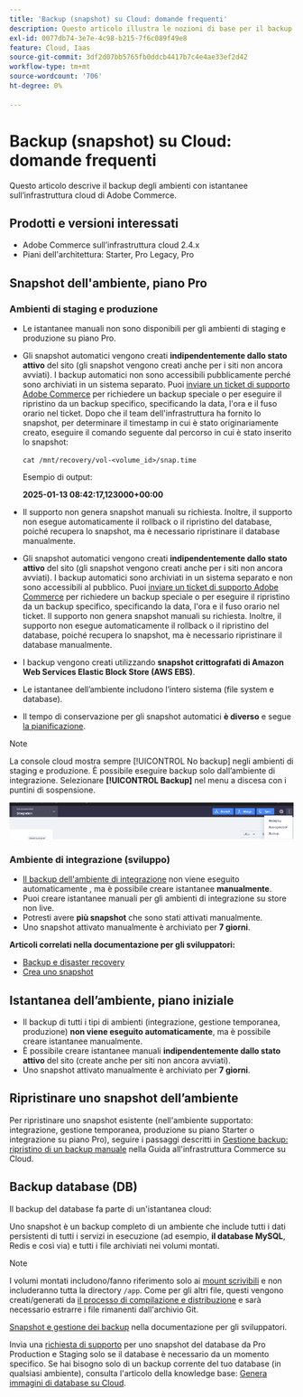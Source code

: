 ```yaml
---
title: 'Backup (snapshot) su Cloud: domande frequenti'
description: Questo articolo illustra le nozioni di base per il backup degli ambienti con istantanee su Adobe Commerce su infrastrutture cloud.
exl-id: 0077db74-3e7e-4c98-b215-7f6c089f49e8
feature: Cloud, Iaas
source-git-commit: 3df2d07bb5765fb0ddcb4417b7c4e4ae33ef2d42
workflow-type: tm+mt
source-wordcount: '706'
ht-degree: 0%

---
```


# Backup (snapshot) su Cloud: domande frequenti

Questo articolo descrive il backup degli ambienti con istantanee sull’infrastruttura cloud di Adobe Commerce.

## Prodotti e versioni interessati

* Adobe Commerce sull’infrastruttura cloud 2.4.x
* Piani dell&#39;architettura: Starter, Pro Legacy, Pro

## Snapshot dell&#39;ambiente, piano Pro

### Ambienti di staging e produzione

* Le istantanee manuali non sono disponibili per gli ambienti di staging e produzione su piano Pro.
* Gli snapshot automatici vengono creati **indipendentemente dallo stato attivo** del sito (gli snapshot vengono creati anche per i siti non ancora avviati). I backup automatici non sono accessibili pubblicamente perché sono archiviati in un sistema separato.
Puoi [inviare un ticket di supporto Adobe Commerce](/docs/commerce-knowledge-base/kb/help-center-guide/magento-help-center-user-guide.html#submit-ticket) per richiedere un backup speciale o per eseguire il ripristino da un backup specifico, specificando la data, l&#39;ora e il fuso orario nel ticket. Dopo che il team dell&#39;infrastruttura ha fornito lo snapshot, per determinare il timestamp in cui è stato originariamente creato, eseguire il comando seguente dal percorso in cui è stato inserito lo snapshot:

  `cat /mnt/recovery/vol-<volume_id>/snap.time`

  Esempio di output:

  <strong>2025-01-13 08:42:17,123000+00:00</strong>


* Il supporto non genera snapshot manuali su richiesta. Inoltre, il supporto non esegue automaticamente il rollback o il ripristino del database, poiché recupera lo snapshot, ma è necessario ripristinare il database manualmente.
* Gli snapshot automatici vengono creati **indipendentemente dallo stato attivo** del sito (gli snapshot vengono creati anche per i siti non ancora avviati). I backup automatici sono archiviati in un sistema separato e non sono accessibili al pubblico.
Puoi [inviare un ticket di supporto Adobe Commerce](/help/help-center-guide/help-center/magento-help-center-user-guide.md) per richiedere un backup speciale o per eseguire il ripristino da un backup specifico, specificando la data, l&#39;ora e il fuso orario nel ticket. Il supporto non genera snapshot manuali su richiesta.
Inoltre, il supporto non esegue automaticamente il rollback o il ripristino del database, poiché recupera lo snapshot, ma è necessario ripristinare il database manualmente.
* I backup vengono creati utilizzando **snapshot crittografati di Amazon Web Services Elastic Block Store (AWS EBS)**.
* Le istantanee dell’ambiente includono l’intero sistema (file system e database).
* Il tempo di conservazione per gli snapshot automatici **è diverso** e segue [la pianificazione](https://experienceleague.adobe.com/en/docs/commerce-on-cloud/user-guide/architecture/pro-architecture#backup-and-disaster-recovery).

>[!NOTE]
>
>La console cloud mostra sempre [!UICONTROL No backup] negli ambienti di staging e produzione. È possibile eseguire backup solo dall’ambiente di integrazione. Selezionare **[!UICONTROL Backup]** nel menu a discesa con i puntini di sospensione.
>
>![cloud_console_backup.png](assets/cloud_console_backup.png)

### Ambiente di integrazione (sviluppo)

* [Il backup dell&#39;ambiente di integrazione](/help/announcements/adobe-commerce-announcements/integration-environment-enhancement-request-pro-and-starter.md) non viene eseguito automaticamente **&#x200B;**, ma è possibile creare istantanee **manualmente**.
* Puoi creare istantanee manuali per gli ambienti di integrazione su store non live.
* Potresti avere **più snapshot** che sono stati attivati manualmente.
* Uno snapshot attivato manualmente è archiviato per **7 giorni**.

**Articoli correlati nella documentazione per gli sviluppatori:**

* [Backup e disaster recovery](https://experienceleague.adobe.com/en/docs/commerce-on-cloud/user-guide/architecture/pro-architecture#backup-and-disaster-recovery)
* [Crea uno snapshot](https://experienceleague.adobe.com/en/docs/commerce-on-cloud/user-guide/develop/storage/snapshots)

## Istantanea dell’ambiente, piano iniziale

* Il backup di tutti i tipi di ambienti (integrazione, gestione temporanea, produzione) **non viene eseguito automaticamente**, ma è possibile creare istantanee manualmente.
* È possibile creare istantanee manuali **indipendentemente dallo stato attivo** del sito (create anche per siti non ancora avviati).
* Uno snapshot attivato manualmente è archiviato per **7 giorni**.

## Ripristinare uno snapshot dell’ambiente

Per ripristinare uno snapshot esistente (nell&#39;ambiente supportato: integrazione, gestione temporanea, produzione su piano Starter o integrazione su piano Pro), seguire i passaggi descritti in [Gestione backup: ripristino di un backup manuale](https://experienceleague.adobe.com/en/docs/commerce-cloud-service/user-guide/develop/storage/snapshots#restore-a-manual-backup) nella Guida all&#39;infrastruttura Commerce su Cloud.

## Backup database (DB)

Il backup del database fa parte di un&#39;istantanea cloud:

Uno snapshot è un backup completo di un ambiente che include tutti i dati persistenti di tutti i servizi in esecuzione (ad esempio, **il database MySQL**, Redis e così via) e tutti i file archiviati nei volumi montati.

>[!NOTE]
>
>I volumi montati includono/fanno riferimento solo ai [mount scrivibili](https://experienceleague.adobe.com/en/docs/commerce-on-cloud/user-guide/configure/app/properties/properties#mounts) e non includeranno tutta la directory `/app`. Come per gli altri file, questi vengono creati/generati da [il processo di compilazione e distribuzione](https://experienceleague.adobe.com/en/docs/commerce-on-cloud/user-guide/architecture/pro-develop-deploy-workflow#deployment-workflow) e sarà necessario estrarre i file rimanenti dall&#39;archivio Git.

[Snapshot e gestione dei backup](https://experienceleague.adobe.com/en/docs/commerce-on-cloud/user-guide/develop/storage/snapshots) nella documentazione per gli sviluppatori.

Invia una [richiesta di supporto](/help/help-center-guide/help-center/magento-help-center-user-guide.md) per uno snapshot del database da Pro Production e Staging solo se il database è necessario da un momento specifico. Se hai bisogno solo di un backup corrente del tuo database (in qualsiasi ambiente), consulta l&#39;articolo della knowledge base: [Genera immagini di database su Cloud](/help/how-to/general/create-database-dump-on-cloud.md).
